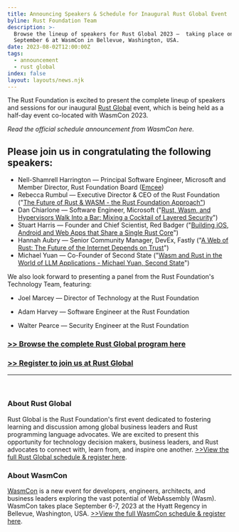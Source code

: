 ```yaml
---
title: Announcing Speakers & Schedule for Inaugural Rust Global Event
byline: Rust Foundation Team
description: >-
  Browse the lineup of speakers for Rust Global 2023 —  taking place on
  September 6 at WasmCon in Bellevue, Washington, USA. 
date: 2023-08-02T12:00:00Z
tags:
  - announcement
  - rust global
index: false
layout: layouts/news.njk
---
```

The Rust Foundation is excited to present the complete lineup of speakers and sessions for our inaugural [Rust Global](https://events.linuxfoundation.org/rust-global/) event, which is being held as a half-day event co-located with WasmCon 2023.&nbsp;

*Read the official schedule announcement from WasmCon here.&nbsp;*

## Please join us in congratulating the following speakers:&nbsp;

* Nell-Shamrell Harrington — Principal Software Engineer, Microsoft and Member Director, Rust Foundation Board ([Emcee](https://wasmcon2023.sched.com/speaker/nell_shamrell_harrington.227h5k22))
* Rebecca Rumbul — Executive Director & CEO of the Rust Foundation ("[The Future of Rust & WASM - the Rust Foundation Approach"](https://wasmcon2023.sched.com/#))
* Dan Chiarlone — Software Engineer, Microsoft ("[Rust, Wasm, and Hypervisors Walk Into a Bar: Mixing a Cocktail of Layered Security](https://wasmcon2023.sched.com/#)")
* Stuart Harris — Founder and Chief Scientist, Red Badger ("[Building iOS, Android and Web Apps that Share a Single Rust Core](https://wasmcon2023.sched.com/#)")
* Hannah Aubry — Senior Community Manager, DevEx, Fastly ("[A Web of Rust: The Future of the Internet Depends on Trust](https://wasmcon2023.sched.com/#)")
* Michael Yuan — Co-Founder of Second State&nbsp;("[Wasm and Rust in the World of LLM Applications - Michael Yuan, Second State](https://wasmcon2023.sched.com/event/1PlCy/wasm-and-rust-in-the-world-of-llm-applications-michael-yuan-second-state)")

We also look forward to presenting a panel from the Rust Foundation's Technology Team, featuring:&nbsp;

* Joel Marcey — Director of Technology at the Rust Foundation

* Adam Harvey — Software Engineer at the Rust Foundation

* Walter Pearce — Security Engineer at the Rust Foundation

### [&gt;&gt; Browse the complete Rust Global program here](https://events.linuxfoundation.org/rust-global/program/schedule-at-a-glance/)

### [&gt;&gt; Register to join us at Rust Global](https://events.linuxfoundation.org/rust-global/register/)



---

​​​​​​​​​​​​​​​​​​​​​​​​​​​​​​​​​​​​

### About Rust Global

Rust Global is the Rust Foundation's first event dedicated to fostering learning and discussion among global business leaders and Rust programming language advocates. We are excited to present this opportunity for technology decision makers, business leaders, and Rust advocates to connect with, learn from, and inspire one another. [<u>&gt;&gt;View the full Rust Global schedule &amp; register here</u>](https://events.linuxfoundation.org/rust-global/).

### About WasmCon

[<u>WasmCon</u>](https://events.linuxfoundation.org/wasmcon/)&nbsp;is a new event for developers, engineers, architects, and business leaders exploring the vast potential of WebAssembly (Wasm). WasmCon takes place September 6-7, 2023 at the Hyatt Regency in Bellevue, Washington, USA. [<u>&gt;&gt;View the full WasmCon schedule &amp; register here</u>](https://events.linuxfoundation.org/wasmcon/program/schedule/).